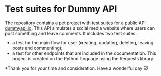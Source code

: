 # Test suites for Dummy API
The repository contains a pet project with test suites for a public API [dummyapi.io](https://dummyapi.io/docs). This API simulates a social media website where users can post something and leave comments.
It includes two test suites:
-	a test for the main flow for user (creating, updating, deleting, leaving posts and commenting);
-	a test for other endpoints that are included in the documentation.
This project is created on the Python language using the Requests library.

*Thank you for your time and consideration. Have a wonderful day  :smiley_cat:
